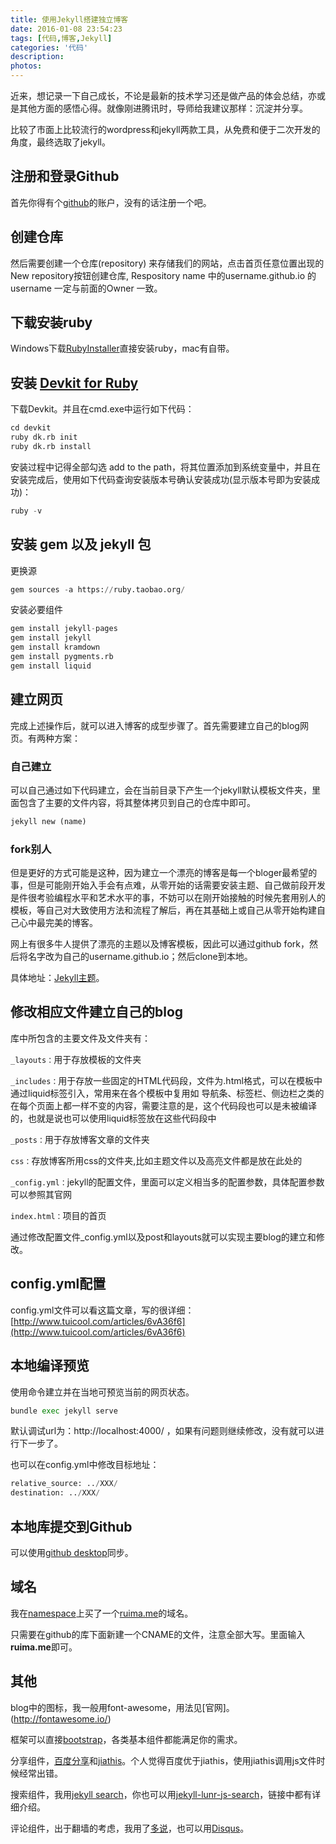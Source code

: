 ```yaml
---
title: 使用Jekyll搭建独立博客
date: 2016-01-08 23:54:23
tags: [代码,博客,Jekyll]
categories: '代码'
description: 
photos:
---
```

近来，想记录一下自己成长，不论是最新的技术学习还是做产品的体会总结，亦或是其他方面的感悟心得。就像刚进腾讯时，导师给我建议那样：沉淀并分享。

比较了市面上比较流行的wordpress和jekyll两款工具，从免费和便于二次开发的角度，最终选取了jekyll。

## 注册和登录Github

首先你得有个[github](http://github.com)的账户，没有的话注册一个吧。

## 创建仓库

然后需要创建一个仓库(repository) 来存储我们的网站，点击首页任意位置出现的 New repository按钮创建仓库, Respository name 中的username.github.io 的username 一定与前面的Owner 一致。

## 下载安装ruby

Windows下载[RubyInstaller](http://rubyinstaller.org/)直接安装ruby，mac有自带。

## 安装 [Devkit for Ruby](http://rubyinstaller.org/downloads/)

下载Devkit。并且在cmd.exe中运行如下代码：

``` python
cd devkit 
ruby dk.rb init
ruby dk.rb install
``` 

安装过程中记得全部勾选 add to the path，将其位置添加到系统变量中，并且在安装完成后，使用如下代码查询安装版本号确认安装成功(显示版本号即为安装成功)：

``` python
ruby -v
``` 

## 安装 gem 以及 jekyll 包

更换源

``` python
gem sources -a https://ruby.taobao.org/
``` 

安装必要组件

``` python
gem install jekyll-pages
gem install jekyll 
gem install kramdown 
gem install pygments.rb
gem install liquid 
``` 

## 建立网页

完成上述操作后，就可以进入博客的成型步骤了。首先需要建立自己的blog网页。有两种方案：

### 自己建立

可以自己通过如下代码建立，会在当前目录下产生一个jekyll默认模板文件夹，里面包含了主要的文件内容，将其整体拷贝到自己的仓库中即可。

``` python
jekyll new (name)
``` 

### fork别人

但是更好的方式可能是这种，因为建立一个漂亮的博客是每一个bloger最希望的事，但是可能刚开始入手会有点难，从零开始的话需要安装主题、自己做前段开发是件很考验编程水平和艺术水平的事，不妨可以在刚开始接触的时候先套用别人的模板，等自己对大致使用方法和流程了解后，再在其基础上或自己从零开始构建自己心中最完美的博客。

网上有很多牛人提供了漂亮的主题以及博客模板，因此可以通过github fork，然后将名字改为自己的username.github.io；然后clone到本地。

具体地址：[Jekyll主题](http://jekyllthemes.org/)。

## 修改相应文件建立自己的blog

库中所包含的主要文件及文件夹有：

`_layouts：`用于存放模板的文件夹

`_includes：`用于存放一些固定的HTML代码段，文件为.html格式，可以在模板中通过liquid标签引入，常用来在各个模板中复用如 导航条、标签栏、侧边栏之类的在每个页面上都一样不变的内容，需要注意的是，这个代码段也可以是未被编译的，也就是说也可以使用liquid标签放在这些代码段中

`_posts：`用于存放博客文章的文件夹

`css：`存放博客所用css的文件夹,比如主题文件以及高亮文件都是放在此处的

`_config.yml：`jekyll的配置文件，里面可以定义相当多的配置参数，具体配置参数可以参照其官网

`index.html：`项目的首页

通过修改配置文件_config.yml以及post和layouts就可以实现主要blog的建立和修改。

## config.yml配置

config.yml文件可以看这篇文章，写的很详细：[http://www.tuicool.com/articles/6vA36f6](http://www.tuicool.com/articles/6vA36f6)

## 本地编译预览

使用命令建立并在当地可预览当前的网页状态。

``` python
bundle exec jekyll serve
``` 

默认调试url为：http://localhost:4000/ ，如果有问题则继续修改，没有就可以进行下一步了。

也可以在config.yml中修改目标地址：

``` python
relative_source: ../XXX/
destination: ../XXX/
``` 

## 本地库提交到Github

可以使用[github desktop](https://desktop.github.com/)同步。

## 域名

我在[namespace](https://www.namecheap.com/)上买了一个[ruima.me](http://ruima.me)的域名。

只需要在github的库下面新建一个CNAME的文件，注意全部大写。里面输入**ruima.me**即可。

## 其他

blog中的图标，我一般用font-awesome，用法见[官网]。(http://fontawesome.io/)

框架可以直接[bootstrap](http://v3.bootcss.com/)，各类基本组件都能满足你的需求。

分享组件，[百度分享](http://share.baidu.com/)和[jiathis](http://www.jiathis.com/)。个人觉得百度优于jiathis，使用jiathis调用js文件时候经常出错。

搜索组件，我用[jekyll search](https://codeboy.me/2016/01/18/jekyll-search-component/)，你也可以用[jekyll-lunr-js-search](http://www.tuicool.com/articles/6vA36f6)，链接中都有详细介绍。

评论组件，出于翻墙的考虑，我用了[多说](http://duoshuo.com/)，也可以用[Disqus](www.disqus.com/)。